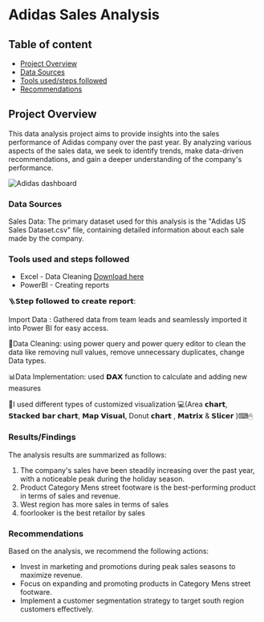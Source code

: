 
# Adidas Sales Analysis

## Table of content

  - [Project Overview](#project-overview)
  - [Data Sources](#data-sources)
  - [Tools used/steps followed](#tools-used-and-steps-followed)
  - [Recommendations](#recommendations)

## Project Overview

This data analysis project aims to provide insights into the sales performance of Adidas company over the past year. By analyzing various aspects of the sales data, we seek to identify trends, make data-driven recommendations, and gain a deeper understanding of the company's performance.

![Adidas dashboard](https://github.com/user-attachments/assets/4c166539-bcf7-4cc7-816a-e8fd923d4682)



### Data Sources


Sales Data: The primary dataset used for this analysis is the "Adidas US Sales Dataset.csv" file, containing detailed information about each sale made by the company.

### Tools used and steps followed

- Excel - Data Cleaning [Download here](https://microsoft.com)
- PowerBI - Creating reports

🪜𝗦𝘁𝗲𝗽 𝗳𝗼𝗹𝗹𝗼𝘄𝗲𝗱 𝘁𝗼 𝗰𝗿𝗲𝗮𝘁𝗲 𝗿𝗲𝗽𝗼𝗿𝘁:

Import Data : Gathered data from team leads and seamlessly imported it into Power BI for easy access.

📑Data Cleaning:
using power query and power query editor to clean the data like removing null values, remove unnecessary duplicates, change Data types.

📊Data Implementation: used 𝗗𝗔𝗫 function to calculate and adding new measures

🤗I used different types of customized visualization 💻(Area 𝗰𝗵𝗮𝗿𝘁, 𝗦𝘁𝗮𝗰𝗸𝗲𝗱 𝗯𝗮𝗿 𝗰𝗵𝗮𝗿𝘁, 𝗠𝗮𝗽 𝗩𝗶𝘀𝘂𝗮𝗹, Donut 𝗰𝗵𝗮𝗿𝘁 , 𝗠𝗮𝘁𝗿𝗶𝘅 & 𝗦𝗹𝗶𝗰𝗲𝗿 )⌨🖱

### Results/Findings

The analysis results are summarized as follows:
1. The company's sales have been steadily increasing over the past year, with a noticeable peak during the holiday season.
2. Product Category Mens street footware is the best-performing product in terms of sales and revenue.
3. West region has more sales in terms of sales
4. foorlooker is the best retailor by sales

### Recommendations

Based on the analysis, we recommend the following actions:
- Invest in marketing and promotions during peak sales seasons to maximize revenue.
- Focus on expanding and promoting products in Category Mens street footware.
- Implement a customer segmentation strategy to target south region customers effectively.


